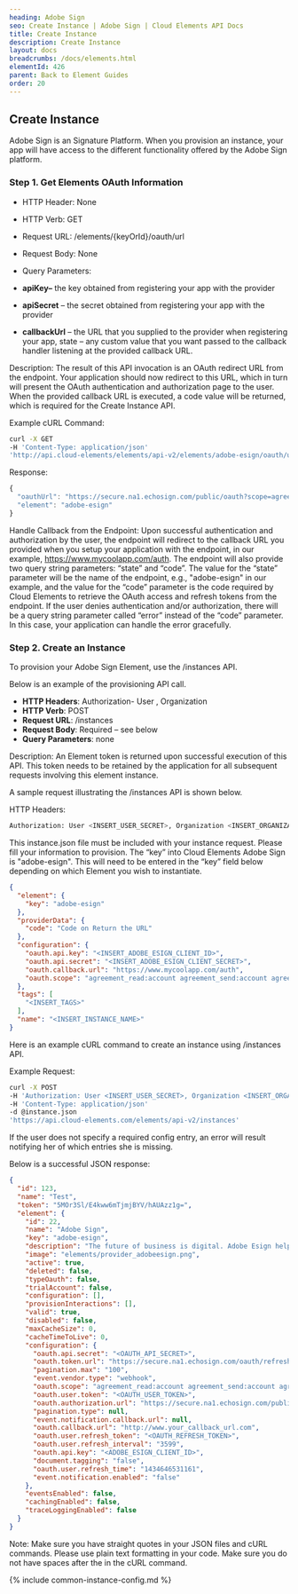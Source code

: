 ```yaml
---
heading: Adobe Sign
seo: Create Instance | Adobe Sign | Cloud Elements API Docs
title: Create Instance
description: Create Instance
layout: docs
breadcrumbs: /docs/elements.html
elementId: 426
parent: Back to Element Guides
order: 20
---
```


## Create Instance

Adobe Sign is an Signature Platform. When you provision an instance, your app will have access to the different functionality offered by the Adobe Sign platform.

### Step 1. Get Elements OAuth Information

* HTTP Header: None
* HTTP Verb: GET
* Request URL: /elements/{keyOrId}/oauth/url
* Request Body: None
* Query Parameters:

* __apiKey–__ the key obtained from registering your app with the provider
* __apiSecret__ – the secret obtained from registering your app with the provider
* __callbackUrl__ – the URL that you supplied to the provider when registering your app, state – any custom value that you want passed to the callback handler listening at the provided callback URL.

Description: The result of this API invocation is an OAuth redirect URL from the endpoint. Your application should now redirect to this URL, which in turn will present the OAuth authentication and authorization page to the user. When the provided callback URL is executed, a code value will be returned, which is required for the Create Instance API.

Example cURL Command:

```bash
curl -X GET
-H 'Content-Type: application/json'
'http://api.cloud-elements/elements/api-v2/elements/adobe-esign/oauth/url?apiKey=insert_adobe-esign_app_id&apiSecret=insert_adobe-esign_app_secret&callbackUrl=www.mycoolapp.com/auth&scope=public_profile'
```

Response:

```javascript
{
  "oauthUrl": "https://secure.na1.echosign.com/public/oauth?scope=agreement_read%3Aaccount+agreement_send%3Aaccount+agreement_write%3Aaccount+library_read%3Aaccount+library_write%3Aaccount+user_login%3Aaccount+user_read%3Aaccount+user_write%3Aaccount+widget_read%3Aaccount+widget_write%3Aaccount+workflow_read%3Aaccount+workflow_write%3Aaccount&response_type=code&redirect_uri=https%3A%2F%2Fwww.mycoolapp.com%2Fauth&state=adobe_esign&client_id=adobe-esign_client_id",
  "element": "adobe-esign"
}

```

Handle Callback from the Endpoint:
Upon successful authentication and authorization by the user, the endpoint will redirect to the callback URL you provided when you setup your application with the endpoint, in our example, https://www.mycoolapp.com/auth. The endpoint will also provide two query string parameters: “state” and “code”. The value for the “state” parameter will be the name of the endpoint, e.g., "adobe-esign" in our example, and the value for the “code” parameter is the code required by Cloud Elements to retrieve the OAuth access and refresh tokens from the endpoint. If the user denies authentication and/or authorization, there will be a query string parameter called “error” instead of the “code” parameter. In this case, your application can handle the error gracefully.

### Step 2. Create an Instance

To provision your Adobe Sign Element, use the /instances API.

Below is an example of the provisioning API call.

* __HTTP Headers__: Authorization- User <user secret>, Organization <organization secret>
* __HTTP Verb__: POST
* __Request URL__: /instances
* __Request Body__: Required – see below
* __Query Parameters__: none

Description: An Element token is returned upon successful execution of this API. This token needs to be retained by the application for all subsequent requests involving this element instance.

A sample request illustrating the /instances API is shown below.

HTTP Headers:

```bash
Authorization: User <INSERT_USER_SECRET>, Organization <INSERT_ORGANIZATION_SECRET>

```
This instance.json file must be included with your instance request.  Please fill your information to provision.  The “key” into Cloud Elements Adobe Sign is "adobe-esign".  This will need to be entered in the “key” field below depending on which Element you wish to instantiate.

```json
{
  "element": {
    "key": "adobe-esign"
  },
  "providerData": {
    "code": "Code on Return the URL"
  },
  "configuration": {
    "oauth.api.key": "<INSERT_ADOBE_ESIGN_CLIENT_ID>",
    "oauth.api.secret": "<INSERT_ADOBE_ESIGN_CLIENT_SECRET>",
    "oauth.callback.url": "https://www.mycoolapp.com/auth",
    "oauth.scope": "agreement_read:account agreement_send:account agreement_write:account library_read:account library_write:account user_login:account user_read:account user_write:account widget_read:account widget_write:account workflow_read:account workflow_write:account"
  },
  "tags": [
    "<INSERT_TAGS>"
  ],
  "name": "<INSERT_INSTANCE_NAME>"
}
```

Here is an example cURL command to create an instance using /instances API.

Example Request:

```bash
curl -X POST
-H 'Authorization: User <INSERT_USER_SECRET>, Organization <INSERT_ORGANIZATION_SECRET>'
-H 'Content-Type: application/json'
-d @instance.json
'https://api.cloud-elements.com/elements/api-v2/instances'
```

If the user does not specify a required config entry, an error will result notifying her of which entries she is missing.

Below is a successful JSON response:

```json
{
  "id": 123,
  "name": "Test",
  "token": "5MOr3Sl/E4kww6mTjmjBYV/hAUAzz1g=",
  "element": {
    "id": 22,
    "name": "Adobe Sign",
    "key": "adobe-esign",
    "description": "The future of business is digital. Adobe Esign helps businesses of all sizes easily and securely sign, send, and manage documents in the cloud, with unmatched availability and legal enforceability.",
    "image": "elements/provider_adobeesign.png",
    "active": true,
    "deleted": false,
    "typeOauth": false,
    "trialAccount": false,
    "configuration": [],
    "provisionInteractions": [],
    "valid": true,
    "disabled": false,
    "maxCacheSize": 0,
    "cacheTimeToLive": 0,
    "configuration": {
      "oauth.api.secret": "<OAUTH_API_SECRET>",
      "oauth.token.url": "https://secure.na1.echosign.com/oauth/refresh",
      "pagination.max": "100",
      "event.vendor.type": "webhook",
      "oauth.scope": "agreement_read:account agreement_send:account agreement_write:account library_read:account library_write:account user_login:account user_read:account user_write:account widget_read:account widget_write:account workflow_read:account workflow_write:account",
      "oauth.user.token": "<OAUTH_USER_TOKEN>",
      "oauth.authorization.url": "https://secure.na1.echosign.com/public/oauth",
      "pagination.type": null,
      "event.notification.callback.url": null,
      "oauth.callback.url": "http://www.your_callback_url.com",
      "oauth.user.refresh_token": "<OAUTH_REFRESH_TOKEN>",
      "oauth.user.refresh_interval": "3599",
      "oauth.api.key": "<ADOBE_ESIGN_CLIENT_ID>",
      "document.tagging": "false",
      "oauth.user.refresh_time": "1434646531161",
      "event.notification.enabled": "false"
    },
    "eventsEnabled": false,
    "cachingEnabled": false,
    "traceLoggingEnabled": false
  }
}
```

Note:  Make sure you have straight quotes in your JSON files and cURL commands.  Please use plain text formatting in your code.  Make sure you do not have spaces after the in the cURL command.

{% include common-instance-config.md %}
